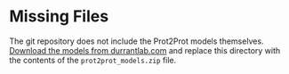 # Missing Files

The git repository does not include the Prot2Prot models themselves. [Download
the models from
durrantlab.com](http://durrantlab.com/prot2prot/prot2prot_models.zip) and
replace this directory with the contents of the `prot2prot_models.zip` file.

